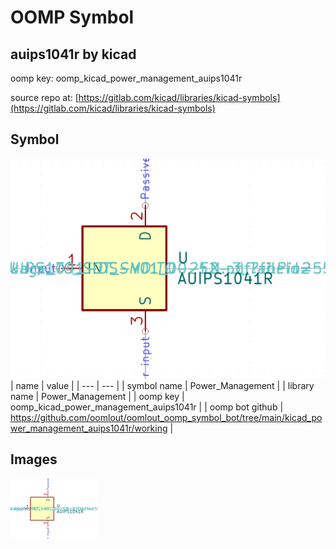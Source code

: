 # OOMP Symbol  
## auips1041r  by kicad  
  
oomp key: oomp_kicad_power_management_auips1041r  
  
source repo at: [https://gitlab.com/kicad/libraries/kicad-symbols](https://gitlab.com/kicad/libraries/kicad-symbols)  
## Symbol  
  
[![working.png](working_600.png)](working.png)  
| name | value | 
| --- | --- | 
| symbol name | Power_Management | 
| library name | Power_Management | 
| oomp key | oomp_kicad_power_management_auips1041r | 
| oomp bot github | https://github.com/oomlout/oomlout_oomp_symbol_bot/tree/main/kicad_power_management_auips1041r/working | 
## Images  
  
[![working.png](working_140.png)](working.png)  
